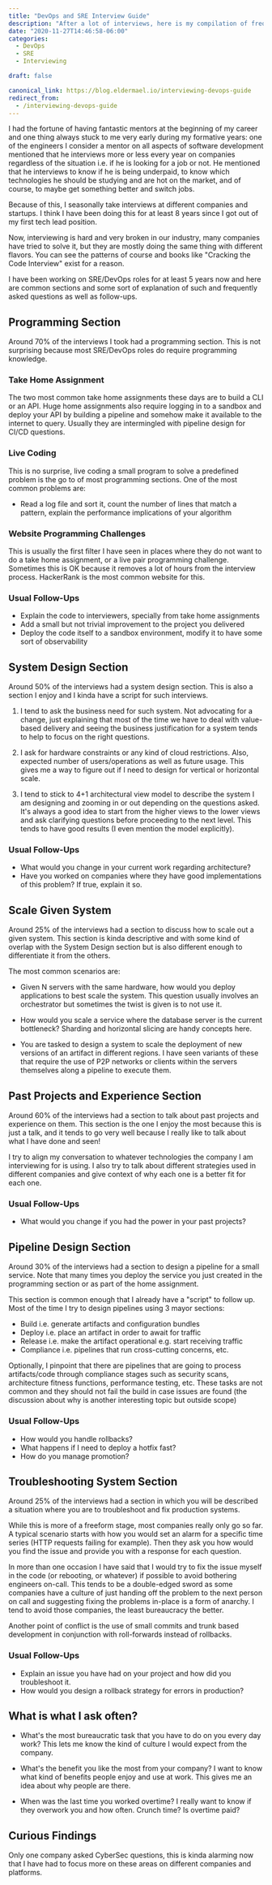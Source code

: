 ```yaml
---
title: "DevOps and SRE Interview Guide"
description: "After a lot of interviews, here is my compilation of frequently asked questions and sections"
date: "2020-11-27T14:46:58-06:00"
categories: 
  - DevOps
  - SRE  
  - Interviewing

draft: false

canonical_link: https://blog.eldermael.io/interviewing-devops-guide
redirect_from:
  - /interviewing-devops-guide
---
```


I had the fortune of having fantastic mentors at the beginning of my career and one thing always stuck to me very
early during my formative years: one of the engineers I consider a mentor on all aspects of software development 
mentioned that he interviews more or less every year on companies regardless of the situation i.e. if he is looking
for a job or not. He mentioned that he interviews to know if he is being underpaid, to know which technologies he should
be studying and are hot on the market, and of course, to maybe get something better and switch jobs.

Because of this, I seasonally take interviews at different companies and startups. I think I have been doing this
for at least 8 years since I got out of my first tech lead position.

Now, interviewing is hard and very broken in our industry, many companies have tried to solve it, but they are mostly
doing the same thing with different flavors. You can see the patterns of course and books like "Cracking the Code 
Interview" exist for a reason.

I have been working on SRE/DevOps roles for at least 5 years now and here are common sections and some sort of
explanation of such and frequently asked questions as well as follow-ups.

## Programming Section

Around 70% of the interviews I took had a programming section. This is not surprising because most SRE/DevOps roles do
require programming knowledge.

### Take Home Assignment

The two most common take home assignments these days are to build a CLI or an API. Huge home assignments also require
logging in to a sandbox and deploy your API by building a pipeline and somehow make it available to the internet to
query. Usually they are intermingled with pipeline design for CI/CD questions.

### Live Coding

This is no surprise, live coding a small program to solve a predefined problem is the go to of most programming 
sections. One of the most common problems are:

- Read a log file and sort it, count the number of lines that match a pattern, explain the performance implications
  of your algorithm

### Website Programming Challenges

This is usually the first filter I have seen in places where they do not want to do a take home assignment, or a live
pair programming challenge. Sometimes this is OK because it removes a lot of hours from the interview process. 
HackerRank is the most common website for this.

### Usual Follow-Ups

- Explain the code to interviewers, specially from take home assignments
- Add a small but not trivial improvement to the project you delivered
- Deploy the code itself to a sandbox environment, modify it to have some sort of observability

## System Design Section

Around 50% of the interviews had a system design section. This is also a section I enjoy and I kinda have a script for
such interviews.

1. I tend to ask the business need for such system. Not advocating for a change, just explaining that most of the time
   we have to deal with value-based delivery and seeing the business justification for a system tends to help to focus
   on the right questions.
   
1. I ask for hardware constraints or any kind of cloud restrictions. Also, expected number of users/operations as well
   as future usage. This gives me a way to figure out if I need to design for vertical or horizontal scale.
   
1. I tend to stick to 4+1 architectural view model to describe the system I am designing and zooming in or out depending
   on the questions asked. It's always a good idea to start from the higher views to the lower views and ask clarifying
   questions before proceeding to the next level. This tends to have good results (I even mention the model explicitly).

### Usual Follow-Ups

- What would you change in your current work regarding architecture?
- Have you worked on companies where they have good implementations of this problem? If true, explain it so.

## Scale Given System

Around 25% of the interviews had a section to discuss how to scale out a given system. This section is kinda 
descriptive and with some kind of overlap with the System Design section but is also different enough to differentiate 
it from the others.

The most common scenarios are:

- Given N servers with the same hardware, how would you deploy applications to best scale the system. This question
  usually involves an orchestrator but sometimes the twist is given is to not use it.
  
- How would you scale a service where the database server is the current bottleneck? Sharding and horizontal slicing
  are handy concepts here.
  
- You are tasked to design a system to scale the deployment of new versions of an artifact in different regions. I have
  seen variants of these that require the use of P2P networks or clients within the servers themselves along a pipeline
  to execute them. 
  

## Past Projects and Experience Section

Around 60% of the interviews had a section to talk about past projects and experience on them. This section is the one
I enjoy the most because this is just a talk, and it tends to go very well because I really like to talk about what I
have done and seen!

I try to align my conversation to whatever technologies the company I am interviewing for is using. I also try to talk
about different strategies used in different companies and give context of why each one is a better fit for each one.


### Usual Follow-Ups

- What would you change if you had the power in your past projects?

## Pipeline Design Section

Around 30% of the interviews had a section to design a pipeline for a small service. Note that many times you deploy
the service you just created in the programming section or as part of the home assignment.

This section is common enough that I already have a "script" to follow up. Most of the time I try to design pipelines
using 3 mayor sections:

- Build i.e. generate artifacts and configuration bundles
- Deploy i.e. place an artifact in order to await for traffic
- Release i.e. make the artifact operational e.g. start receiving traffic
- Compliance i.e. pipelines that run cross-cutting concerns, etc.

Optionally, I pinpoint that there are pipelines that are going to process artifacts/code through compliance stages
such as security scans, architecture fitness functions, performance testing, etc. These tasks are not common and
they should not fail the build in case issues are found (the discussion about why is another interesting topic but
outside scope)

### Usual Follow-Ups

- How would you handle rollbacks?
- What happens if I need to deploy a hotfix fast?
- How do you manage promotion?

## Troubleshooting System Section

Around 25% of the interviews had a section in which you will be described a situation where you are to troubleshoot and
fix production systems.

While this is more of a freeform stage, most companies really only go so far. A typical scenario starts with how you
would set an alarm for a specific time series (HTTP requests failing for example). Then they ask you how would you
find the issue and provide you with a response for each question.

In more than one occasion I have said that I would try to fix the issue myself in the code (or rebooting, or whatever)
if possible to avoid bothering engineers on-call. This tends to be a double-edged sword as some companies have a culture
of just handing off the problem to the next person on call and suggesting fixing the problems in-place is a form of
anarchy. I tend to avoid those companies, the least bureaucracy the better.

Another point of conflict is the use of small commits and trunk based development in conjunction with roll-forwards
instead of rollbacks.

### Usual Follow-Ups

- Explain an issue you have had on your project and how did you troubleshoot it.
- How would you design a rollback strategy for errors in production?

## What is what I ask often?

- What's the most bureaucratic task that you have to do on you every day work? This lets me know the kind of culture I 
  would expect from the company.

- What's the benefit you like the most from your company? I want to know what kind of benefits people enjoy and use at
  work. This gives me an idea about why people are there.
  
- When was the last time you worked overtime? I really want to know if they overwork you and how often. Crunch time? Is
  overtime paid?

## Curious Findings

Only one company asked CyberSec questions, this is kinda alarming now that I have had to focus more on these areas
on different companies and platforms.